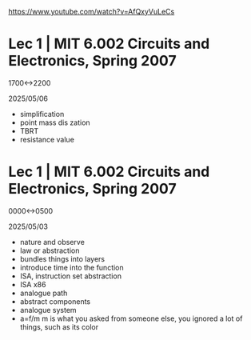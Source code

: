 https://www.youtube.com/watch?v=AfQxyVuLeCs

# Lec 1 | MIT 6.002 Circuits and Electronics, Spring 2007

1700<->2200

2025/05/06

- simplification
- point mass dis zation
- TBRT
- resistance value

# Lec 1 | MIT 6.002 Circuits and Electronics, Spring 2007

0000<->0500

2025/05/03

- nature and observe
- law or abstraction
- bundles things into layers
- introduce time into the function
- ISA, instruction set abstraction
- ISA x86
- analogue path
- abstract components
- analogue system
- a=f/m m is what you asked from someone else, you ignored a lot of things, such as its color
